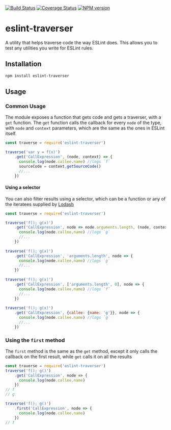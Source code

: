 [![Build Status](https://travis-ci.org/ganimomer/eslint-traverser.svg?branch=master)](https://travis-ci.org/ganimomer/eslint-traverser)
[![Coverage Status](https://coveralls.io/repos/github/ganimomer/eslint-traverser/badge.svg?branch=master)](https://coveralls.io/github/ganimomer/eslint-traverser?branch=master)
[![NPM version](http://img.shields.io/npm/v/eslint-traverser.svg?style=flat-square)](https://npmjs.org/package/eslint-traverser) 

# eslint-traverser
A utility that helps traverse code the way ESLint does.
This allows you to test any utilities you write for ESLint rules.

## Installation
```bash
npm install eslint-traverser
```

## Usage

### Common Usage
The module exposes a function that gets code and gets a traverser, with a `get` function.
The `get` function calls the callback for every `node` of the type, with `node` and `context` parameters,
 which are the same as the ones in ESLint itself. 
```js
const traverse = require('eslint-traverser')

traverse('var y = f(x)')
    .get('CallExpression', (node, context) => {
      console.log(node.callee.name) //logs `f`
      sourceCode = context.getSourceCode()
      //...
    })
```

#### Using a selector
You can also filter results using a selector, which can be a function or any of the iteratees supplied by [Lodash](https://lodash.com)

```js
const traverse = require('eslint-traverser')

traverse('f(); g(x)')
    .get('CallExpression', node => node.arguments.length, (node, context) => {
      console.log(node.callee.name) //logs `g`
      //...
    })
    
traverse('f(); g(x)')
    .get('CallExpression', 'arguments.length', node => {
      console.log(node.callee.name) //logs `g`
      //...
    })
    
traverse('f(); g(x)')
    .get('CallExpression', ['arguments.length', 0], node => {
      console.log(node.callee.name) //logs `f`
      //...
    })
    
traverse('f(); g(x)')
    .get('CallExpression', {callee: {name: 'g'}}, node => {
      console.log(node.callee.name) //logs `g`
      //...
    })    
```

### Using the `first` method
The `first` method is the same as the `get` method, except it only calls the callback on the first result, while `get` calls it on all the results

```js
const traverse = require('eslint-traverser')
traverse('f(); g()')
    .get('CallExpression', node => {
      console.log(node.callee.name) 
    })
// f
// g

traverse('f(); g()')
    .first('CallExpression', node => {
      console.log(node.callee.name)
    })
// f
```